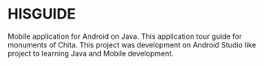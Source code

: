 # HISGUIDE
Mobile application for Android on Java. This application tour guide for monuments of Chita.
This project was development on Android Studio like project to learning Java and Mobile development.
